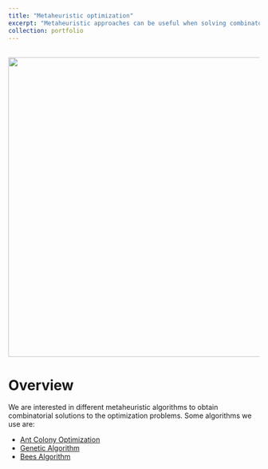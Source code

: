 ```yaml
---
title: "Metaheuristic optimization"
excerpt: "Metaheuristic approaches can be useful when solving combinatorial optimization problems.<br/><img src='/images/projects/metaheuristics/aco_solution.gif' width='600'>"
collection: portfolio
---
```


<br/><img src='/images/projects/metaheuristics/aco_solution.gif' width='600'>

Overview
=========
We are interested in different metaheuristic algorithms to obtain combinatorial solutions to the optimization problems. Some algorithms we use are:

* [Ant Colony Optimization](https://github.com/ekremekc/Ant-Colony-Optimization)
* [Genetic Algorithm](https://github.com/ekremekc/optimization/blob/master/Metaheuristics/genetic_algorithm.py)
* [Bees Algorithm](https://github.com/ekremekc/optimization/blob/master/Metaheuristics/bees_algorithm.py)